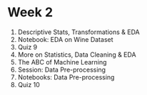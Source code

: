 # Week 2
1. Descriptive Stats, Transformations & EDA
2. Notebook: EDA on Wine Dataset
3. Quiz 9
4. More on Statistics, Data Cleaning & EDA
5. The ABC of Machine Learning
6. Session: Data Pre-processing
7. Notebooks: Data Pre-processing
8. Quiz 10
